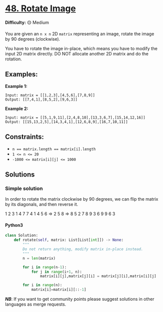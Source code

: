 # [48. Rotate Image](https://leetcode.com/problems/rotate-image/)

**Difficulty:** :yellow_circle: Medium

You are given an `n x n` 2D `matrix` representing an image, rotate the image by 90 degrees (clockwise).

You have to rotate the image in-place, which means you have to modify the input 2D matrix directly. DO NOT allocate another 2D matrix and do the rotation.


## Examples:

**Example 1:**

```text
Input: matrix = [[1,2,3],[4,5,6],[7,8,9]]
Output: [[7,4,1],[8,5,2],[9,6,3]]
```

**Example 2:**

```text
Input: matrix = [[5,1,9,11],[2,4,8,10],[13,3,6,7],[15,14,12,16]]
Output: [[15,13,2,5],[14,3,4,1],[12,6,8,9],[16,7,10,11]]
```


## Constraints:

- `n == matrix.length == matrix[i].length`
- `1 <= n <= 20`
- `-1000 <= matrix[i][j] <= 1000`


## Solutions

### Simple solution
In order to rotate the matrix clockwise by 90 degrees, we can flip the matrix by its diagonals, and then reverse it. 

1 2 3          1 4 7          7 4 1
4 5 6    =>    2 5 8    =>    8 5 2
7 8 9          3 6 9          9 6 3


#### Python3 

```python
class Solution:
    def rotate(self, matrix: List[List[int]]) -> None:
        """
        Do not return anything, modify matrix in-place instead.
        """
        n = len(matrix)

        for i in range(n-1):
            for j in range(i+1, n):
                matrix[i][j],matrix[j][i] = matrix[j][i],matrix[i][j]

        for i in range(n):
            matrix[i]=matrix[i][::-1]


```

***NB***: If you want to get community points please suggest solutions in other languages as merge requests.

